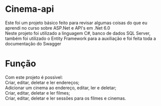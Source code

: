 # Cinema-api
Este foi um projeto básico feito para revisar algumas coisas do que eu aprendi no curso sobre ASP.Net e API's em .Net 6.0\
Neste projeto foi utilizado a linguagem C#, banco de dados SQL Server, também foi utilizado o Entity Framework para a auxiliação e foi feita toda a documentação do Swagger
# Função
Com este projeto é possivel:\
 Criar, editar, deletar e ler endereços;\
 Adicionar um cinema ao endereço, editar, ler e deletar;\
 Criar, editar, deletar e ler filmes;\
 Criar, editar, deletar e ler sessões para os filmes e cinemas.

